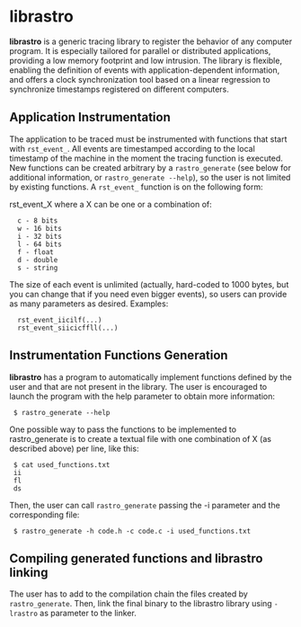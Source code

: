 librastro
=========

__librastro__ is a generic tracing library to register the behavior of
any computer program. It is especially tailored for parallel or
distributed applications, providing a low memory footprint and low
intrusion. The library is flexible, enabling the definition of events
with application-dependent information, and offers a clock
synchronization tool based on a linear regression to synchronize
timestamps registered on different computers.

Application Instrumentation
---------------------------

The application to be traced must be instrumented with functions that
start with `rst_event_`. All events are timestamped according to the
local timestamp of the machine in the moment the tracing function is
executed.  New functions can be created arbitrary by a
`rastro_generate` (see below for additional information, or
`rastro_generate --help`), so the user is not limited by existing
functions. A `rst_event_` function is on the following form:

rst_event_X where a X can be one or a combination of:

      c - 8 bits
      w - 16 bits
      i - 32 bits
      l - 64 bits
      f - float
      d - double
      s - string

The size of each event is unlimited (actually, hard-coded to 1000
bytes, but you can change that if you need even bigger events), so
users can provide as many parameters as desired. Examples:

      rst_event_iicilf(...)
      rst_event_siicicffll(...)

Instrumentation Functions Generation
------------------------------------

**librastro** has a program to automatically implement functions
defined by the user and that are not present in the library. The user
is encouraged to launch the program with the help parameter to obtain
more information:

     $ rastro_generate --help

One possible way to pass the functions to be implemented to
rastro_generate is to create a textual file with one combination of X
(as described above) per line, like this:

     $ cat used_functions.txt
     ii
     fl
     ds

Then, the user can call `rastro_generate` passing the -i parameter and
the corresponding file:

     $ rastro_generate -h code.h -c code.c -i used_functions.txt

Compiling generated functions and librastro linking
---------------------------------------------------

The user has to add to the compilation chain the files created by
`rastro_generate`. Then, link the final binary to the librastro library
using `-lrastro` as parameter to the linker.
